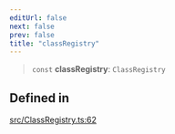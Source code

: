 ```yaml
---
editUrl: false
next: false
prev: false
title: "classRegistry"
---
```


> `const` **classRegistry**: `ClassRegistry`

## Defined in

[src/ClassRegistry.ts:62](https://github.com/fabricjs/fabric.js/blob/5c1240d8b4662e45868dd33f385f941de21c8e9c/src/ClassRegistry.ts#L62)
